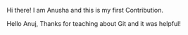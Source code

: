 Hi there!
I am Anusha and this is my first Contribution.

Hello Anuj, Thanks for teaching about Git and it was helpful!
